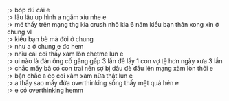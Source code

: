 ;> bóp dú cái e<br>
;> lâu lâu up hình a ngắm xíu nhe e<br>
;> mé thấy trên mạng thg kia crush nhỏ kia 6 năm kiểu bạn thân xong xin ở chung vl<br>
;> kiều bạn bè mà đòi ở chung<br>
;> như a ở chung e đc hem<br>
;> nhìu cái coi thấy xàm lòn chetme lun e<br>
;> ui nào là đàn ông cố gắng gấp 3 lần để lấy 1 con vợ tệ hơn ngày xưa 3 lần<br>
;> chắc mấy bà có con trai nên sợ bị dâu đè đầu lên mạng xàm lòn thôi e<br>
;> bận chắc a éo coi xàm xàm nữa thật lun e<br>
;> a thấy sao mấy đứa overthinking sống thấy mệt quá hén e<br>
;> e có overthinking hemm
